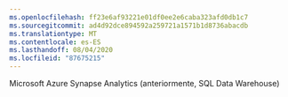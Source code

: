 ```yaml
---
ms.openlocfilehash: ff23e6af93221e01df0ee2e6caba323afd0db1c7
ms.sourcegitcommit: ad4d92dce894592a259721a1571b1d8736abacdb
ms.translationtype: MT
ms.contentlocale: es-ES
ms.lasthandoff: 08/04/2020
ms.locfileid: "87675215"
---
```

Microsoft Azure Synapse Analytics (anteriormente, SQL Data Warehouse)  